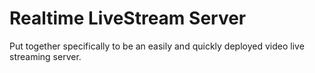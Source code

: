 # Realtime LiveStream Server
Put together specifically to be an easily and quickly deployed video live streaming server. 
